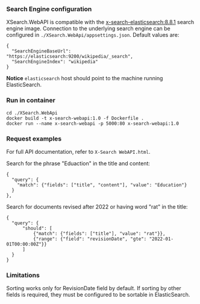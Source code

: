 ### Search Engine configuration
XSearch.WebAPI is compatible with the [x-search-elasticsearch:8.8.1](https://hub.docker.com/r/rafalkiszczyszyn/x-search-elasticsearch) search engine image. Connection to the underlying search engine can be configured in `./XSearch.WebApi/appsettings.json`. Default values are:
```
{
  "SearchEngineBaseUrl": "https://elasticsearch:9200/wikipedia/_search",
  "SearchEngineIndex": "wikipedia"
}
```
__Notice__ `elasticsearch`  host should point to the machine running ElasticSearch.

### Run in container
```
cd ./XSearch.WebApi
docker build -t x-search-webapi:1.0 -f Dockerfile .
docker run --name x-search-webapi -p 5000:80 x-search-webapi:1.0
```

### Request examples
For full API documentation, refer to `X-Search WebAPI.html`.

Search for the phrase "Eduaction" in the title and content:
```
{
  "query": {
    "match": {"fields": ["title", "content"], "value": "Education"}
  }
},
```

Search for documents revised after 2022 or having word "rat" in the title:
```
{
  "query": {
      "should": [
          {"match": {"fields": ["title"], "value": "rat"}},
          {"range": {"field": "revisionDate", "gte": "2022-01-01T00:00:00Z"}}
      ]
  }
}
```

### Limitations
Sorting works only for RevisionDate field by default. If sorting by other fields is required, they must be configured to be sortable in ElasticSearch.
